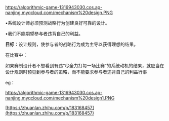 https://algorithmic-game-1316943030.cos.ap-nanjing.myqcloud.com/mechanism%20design.PNG

•系统设计师必须预测战略行为创建良好可靠的设计。

•我们不能期望参与者违背自己的利益。

**目标**：设计规则，使参与者的战略行为成为主导以获得理想的结果。

在比赛中：

如果赛制设计者不想看到有违“尽全力打每一场比赛”的系统动机的结果，就应当在设计规则时预见到参与者的策略，而不能要求参与者违背自己的利益行事

eg：

https://algorithmic-game-1316943030.cos.ap-nanjing.myqcloud.com/mechanism%20design1.PNG



[https://zhuanlan.zhihu.com/p/183168457](https://zhuanlan.zhihu.com/p/183168457)